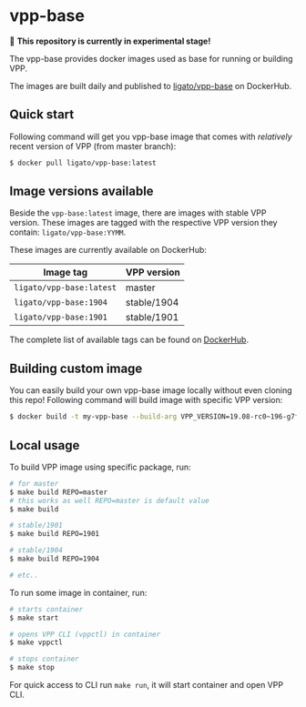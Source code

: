 # vpp-base

🚧 **This repository is currently in experimental stage!**

The vpp-base provides docker images used as base for running or building VPP.

The images are built daily and published to [ligato/vpp-base](https://hub.docker.com/r/ligato/vpp-base) on DockerHub.

## Quick start

Following command will get you vpp-base image that comes with _relatively_ recent version of VPP (from master branch):

```sh
$ docker pull ligato/vpp-base:latest
```

## Image versions available

Beside the `vpp-base:latest` image, there are images with stable VPP version. These images are tagged with the respective VPP version they contain: `ligato/vpp-base:YYMM`. 

These images are currently available on DockerHub:

| Image tag | VPP version |
|---|---|
| `ligato/vpp-base:latest` | master |
| `ligato/vpp-base:1904` |  stable/1904 |
| `ligato/vpp-base:1901` |  stable/1901 |

The complete list of available tags can be found on [DockerHub](https://hub.docker.com/r/ligato/vpp-base/tags).

## Building custom image

You can easily build your own vpp-base image locally without even cloning this repo! Following command will build image with specific VPP version:

```sh
$ docker build -t my-vpp-base --build-arg VPP_VERSION=19.08-rc0~196-g7fe470a54~b2759 github.com/ligato/vpp-base
```

## Local usage

To build VPP image using specific package, run:

```sh
# for master
$ make build REPO=master
# this works as well REPO=master is default value
$ make build 

# stable/1901
$ make build REPO=1901

# stable/1904
$ make build REPO=1904

# etc..
```

To run some image in container, run:

```sh
# starts container
$ make start

# opens VPP CLI (vppctl) in container
$ make vppctl

# stops container
$ make stop
```

For quick access to CLI run `make run`, it will start container and open VPP CLI.
